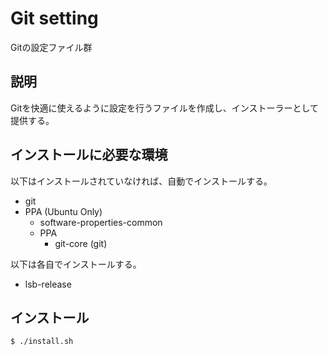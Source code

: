 # Git setting
Gitの設定ファイル群  

## 説明
Gitを快適に使えるように設定を行うファイルを作成し、インストーラーとして提供する。

## インストールに必要な環境
以下はインストールされていなければ、自動でインストールする。
* git
* PPA (Ubuntu Only)
    * software-properties-common
    * PPA
        * git-core (git)

以下は各自でインストールする。
* lsb-release


## インストール
```bash
$ ./install.sh
```

